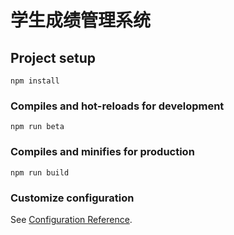 # 学生成绩管理系统

## Project setup
```
npm install
```

### Compiles and hot-reloads for development
```
npm run beta
```

### Compiles and minifies for production
```
npm run build
```

### Customize configuration
See [Configuration Reference](https://cli.vuejs.org/config/).
